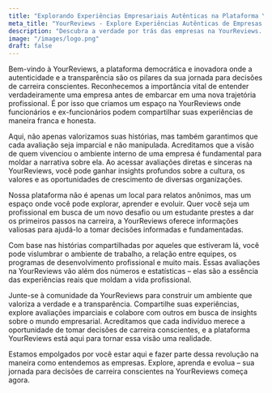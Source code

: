 ```yaml
---
title: "Explorando Experiências Empresariais Autênticas na Plataforma YourReviews: Sua Jornada para Decisões de Carreira Conscientes"
meta_title: "YourReviews - Explore Experiências Autênticas de Empresas para Decisões de Carreira Conscientes"
description: "Descubra a verdade por trás das empresas na YourReviews. Leia avaliações imparciais de funcionários e ex-funcionários para tomar decisões de carreira informadas e conscientes. Explore experiências autênticas para moldar seu futuro profissional."
image: "/images/logo.png"
draft: false
---
```


Bem-vindo à YourReviews, a plataforma democrática e inovadora onde a autenticidade e a transparência são os pilares da sua jornada para decisões de carreira conscientes. Reconhecemos a importância vital de entender verdadeiramente uma empresa antes de embarcar em uma nova trajetória profissional. É por isso que criamos um espaço na YourReviews onde funcionários e ex-funcionários podem compartilhar suas experiências de maneira franca e honesta.

Aqui, não apenas valorizamos suas histórias, mas também garantimos que cada avaliação seja imparcial e não manipulada. Acreditamos que a visão de quem vivenciou o ambiente interno de uma empresa é fundamental para moldar a narrativa sobre ela. Ao acessar avaliações diretas e sinceras na YourReviews, você pode ganhar insights profundos sobre a cultura, os valores e as oportunidades de crescimento de diversas organizações.

Nossa plataforma não é apenas um local para relatos anônimos, mas um espaço onde você pode explorar, aprender e evoluir. Quer você seja um profissional em busca de um novo desafio ou um estudante prestes a dar os primeiros passos na carreira, a YourReviews oferece informações valiosas para ajudá-lo a tomar decisões informadas e fundamentadas.

Com base nas histórias compartilhadas por aqueles que estiveram lá, você pode vislumbrar o ambiente de trabalho, a relação entre equipes, os programas de desenvolvimento profissional e muito mais. Essas avaliações na YourReviews vão além dos números e estatísticas – elas são a essência das experiências reais que moldam a vida profissional.

Junte-se à comunidade da YourReviews para construir um ambiente que valoriza a verdade e a transparência. Compartilhe suas experiências, explore avaliações imparciais e colabore com outros em busca de insights sobre o mundo empresarial. Acreditamos que cada indivíduo merece a oportunidade de tomar decisões de carreira conscientes, e a plataforma YourReviews está aqui para tornar essa visão uma realidade.

Estamos empolgados por você estar aqui e fazer parte dessa revolução na maneira como entendemos as empresas. Explore, aprenda e evolua – sua jornada para decisões de carreira conscientes na YourReviews começa agora.
